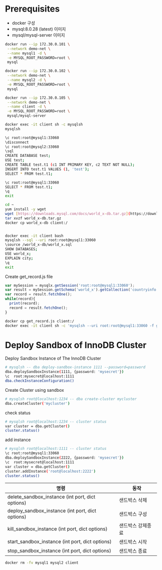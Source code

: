 # Prerequisites

- docker 구성
- mysql:8.0.28 (latest) 이미지
- mysql/mysql-server 이미지

```bash
docker run --ip 172.30.0.101 \
 --network demo-net \
 --name mysql1 -d \
 -e MYSQL_ROOT_PASSWORD=root \
 mysql

docker run --ip 172.30.0.102 \
 --network demo-net \
 --name mysql2 -d \
 -e MYSQL_ROOT_PASSWORD=root \
 mysql

docker run --ip 172.30.0.105 \
 --network demo-net \
 --name client -d \
 -e MYSQL_ROOT_PASSWORD=root \
 mysql/mysql-server

docker exec -it client sh -c mysqlsh
mysqlsh
```

```bash
\c root:root@mysql1:33060
\disconnect
\c root:root@mysql2:33060
\sql
CREATE DATABASE test;
USE test;
CREATE TABLE test.t1 (c1 INT PRIMARY KEY, c2 TEXT NOT NULL);
INSERT INTO test.t1 VALUES (1, 'test');
SELECT * FROM test.t1;

\c root:root@mysql1:33060
SELECT * FROM test.t1;
\q
exit
```

```bash
cd ~
yum install -y wget 
wget [https://downloads.mysql.com/docs/world_x-db.tar.gz](https://downloads.mysql.com/docs/world_x-db.tar.gz)
tar xvzf world_x-db.tar.gz
docker cp world_x-db client:/

```

```bash

docker exec -it client bash
mysqlsh --sql --uri root:root@mysql1:33060 
\source /world_x-db/world_x.sql
SHOW DATABASES;
USE world_x;
EXPLAIN city;
\q
exit
```

Create get_record.js file

```jsx
var mySession = mysqlx.getSession('root:root@mysql1:33060');
var result = mySession.getSchema('world_x').getCollection('countryinfo').find().execute();
var record = result.fetchOne();
while(record){
  print(record);
  record = result.fetchOne();
}
```

```bash
docker cp get_record.js client:/
docker exec -it client sh -c 'mysqlsh --uri root:root@mysql1:33060 -f get_record.js'
```

# Deploy Sandbox of InnoDB Cluster

Deploy Sandbox Instance of The InnoDB Cluster

```bash
# mysqlsh -- dba deploy-sandbox-instance 1111 --password=password
dba.deploySandboxInstance(1111, {password: 'mysecret'})
\c  root:mysecret@localhost:1111
dba.checkInstanceConfiguration()
```

Create Cluster using sandbox

```bash
# mysqlsh root@localhost:1234 -- dba create-cluster mycluster
dba.createCluster('mycluster')
```

check status

```bash
# mysqlsh root@localhost:1234 -- cluster status
var cluster = dba.getCluster()
cluster.status()
```

add instance

```bash
# mysqlsh root@localhost:1111 -- cluster status
\c root:root@mysql1:33060 
dba.deploySandboxInstance(2222, {password: 'mysecret'})
\c  root:mysecret@localhost:1111
var cluster = dba.getCluster()
cluster.addInstance('root@localhost:2222')
cluster.status()
```

| 명령 | 동작 |
| --- | --- |
| delete_sandbox_instance (int port, dict options) | 샌드박스 삭제 |
| deploy_sandbox_instance (int port, dict options) | 샌드박스 구성 |
| kill_sandbox_instance (int port, dict options) | 샌드박스 강제종료 |
| start_sandbox_instance (int port, dict options) | 샌드박스 시작 |
| stop_sandbox_instance (int port, dict options) | 샌드박스 종료 |

```bash
docker rm -fv mysql1 mysql2 client 
```
